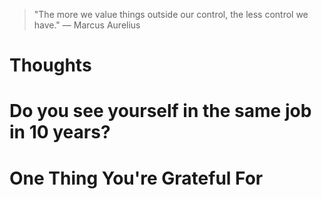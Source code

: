 
> \"The more we value things outside our control, the less control we have.\" — Marcus Aurelius

# Thoughts

# Do you see yourself in the same job in 10 years?

# One Thing You're Grateful For

